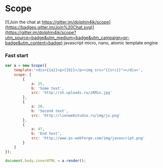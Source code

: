 # Scope

[![Join the chat at https://gitter.im/dolphin4ik/scope](https://badges.gitter.im/Join%20Chat.svg)](https://gitter.im/dolphin4ik/scope?utm_source=badge&utm_medium=badge&utm_campaign=pr-badge&utm_content=badge)
javascript micro, nano, atomic template engine

### Fast start

```js
var a = new Scope({
	template:'<div>{{a}}<p>{{b}}</p><img src="{{src}}"></div>',
	scope: [
		{
			a: 25,
			b: 'Some text',
			src: 'http://sh.uploads.ru/zKMix.jpg'
		},
		{
			a: 20,
			b: 'Second text',
			src: 'http://lionwebstudio.ru/img/js.png'
		},
		{
			a: 47,
			b: 'End text',
			src: 'http://www.ps-webforge.com/img/javascript.png'
		}
	]
});

document.body.innerHTML = a.render();
```
